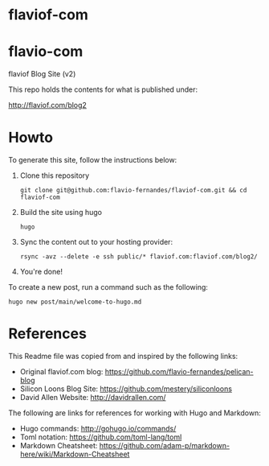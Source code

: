 # flaviof-com

flavio-com
==========

flaviof Blog Site (v2)

This repo holds the contents for what is published under:

http://flaviof.com/blog2

Howto
=====

To generate this site, follow the instructions below:

1. Clone this repository

   `git clone git@github.com:flavio-fernandes/flaviof-com.git && cd flaviof-com`

2. Build the site using hugo

   `hugo`

3. Sync the content out to your hosting provider:

   `rsync -avz --delete -e ssh public/* flaviof.com:flaviof.com/blog2/`

4. You're done!

To create a new post, run a command such as the following:

   `hugo new post/main/welcome-to-hugo.md`

References
==========
This Readme file was copied from and inspired by the following links:

* Original flaviof.com blog: https://github.com/flavio-fernandes/pelican-blog
* Silicon Loons Blog Site: https://github.com/mestery/siliconloons
* David Allen Website: http://davidrallen.com/

The following are links for references for working with Hugo and Markdown:

* Hugo commands: http://gohugo.io/commands/
* Toml notation:  https://github.com/toml-lang/toml
* Markdown Cheatsheet: https://github.com/adam-p/markdown-here/wiki/Markdown-Cheatsheet


